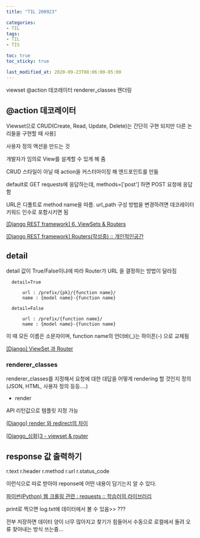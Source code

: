 ```yaml
---
title: "TIL 200923"

categories:
- TIL
tags:
- TIL
- TIS

toc: true
toc_sticky: true

last_modified_at: 2020-09-23T08:06:00-05:00
---
```

viewset @action 데코레이터 renderer_classes 렌더링

## @action 데코레이터

Viewset으로 CRUD(Create, Read, Update, Delete)는 간단히 구현 되지만 다른 논리들을 구현할 때 사용]

사용자 정의 액션을 만드는 것

개발자가 임의로 View를 설계할 수 있게 해 줌

CRUD 스타일이 아닐 때 action을 커스터마이징 해 엔드포인트를 만듦

default로 GET requests에 응답하는데, methods=['post'] 하면 POST 요청에 응답함

URL은 디폴트로 method name을 따름. url_path 구성 방법을 변경하려면 데코레이터 키워드 인수로 포함시키면 됨

[\[Django REST framework\] 6. ViewSets & Routers](https://jisun-rea.tistory.com/entry/Django-REST-framework-6-ViewSets-Routers)

[\[Django REST framework\] Routers(작성중) :: 개인적인공간](https://brownbears.tistory.com/83)

## detail

detail 값이 True/False이냐에 따라 Router가 URL 을 결정하는 방법이 달라짐

      detail=True

          url : /prefix/{pk}/{function name}/
          name : {model name}-{function name}
          
      detail=False

          url : /prefix/{function name}/
          name : {model name}-{function name}

이 때 모든 이름은 소문자이며, function name의 언더바(\_)는 하이픈(-) 으로 교체됨

[\[Django\] ViewSet 과 Router](https://ssungkang.tistory.com/entry/Django-ViewSet-%EA%B3%BC-Router)

### renderer_classes

renderer_classes를 지정해서 요청에 대한 대답을 어떻게 rendering 할 것인지 정의(JSON, HTML, 사용자 정의 등등....)

* render

API 리턴값으로 템플릿 지정 가능

[(Django) render 와 redirect의 차이](https://velog.io/@rosewwross/Django-render-%EC%99%80-redirect%EC%9D%98-%EC%B0%A8%EC%9D%B4)

[\[Django_심화\]3 - viewset & router](https://syujisu.tistory.com/96)

## response 값 출력하기

r.text
r.header
r.method
r.url
r.status_code

이런식으로 따로 받아야 reponse에 어떤 내용이 담기는지 알 수 있다.

[파이썬(Python) 웹 크롤링 관련 : requests :: 학습러의 라이브러리](https://cceeddcc.tistory.com/5)

print로 찍으면 log.txt에 데이터에서 볼 수 있음>> ???

전부 저장하면 데이터 양이 너무 많아지고 찾기가 힘들어서 수동으로 로컬에서 돌려 오류 찾아내는 방식 쓰는즁...


